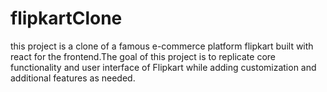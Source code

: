 # flipkartClone
this project is a clone of a famous e-commerce platform flipkart built with react for the frontend.The goal of this project is to replicate core functionality and user interface of Flipkart while adding customization and additional features as needed.
